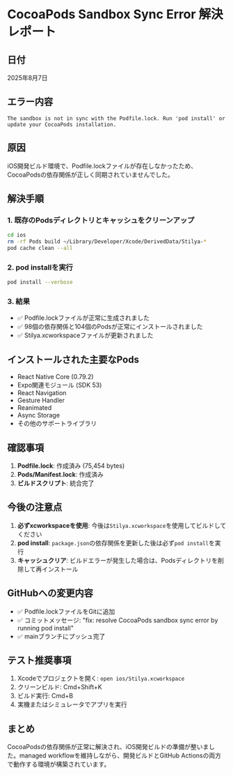 # CocoaPods Sandbox Sync Error 解決レポート

## 日付
2025年8月7日

## エラー内容
```
The sandbox is not in sync with the Podfile.lock. Run 'pod install' or update your CocoaPods installation.
```

## 原因
iOS開発ビルド環境で、Podfile.lockファイルが存在しなかったため、CocoaPodsの依存関係が正しく同期されていませんでした。

## 解決手順

### 1. 既存のPodsディレクトリとキャッシュをクリーンアップ
```bash
cd ios
rm -rf Pods build ~/Library/Developer/Xcode/DerivedData/Stilya-*
pod cache clean --all
```

### 2. pod installを実行
```bash
pod install --verbose
```

### 3. 結果
- ✅ Podfile.lockファイルが正常に生成されました
- ✅ 98個の依存関係と104個のPodsが正常にインストールされました
- ✅ Stilya.xcworkspaceファイルが更新されました

## インストールされた主要なPods
- React Native Core (0.79.2)
- Expo関連モジュール (SDK 53)
- React Navigation
- Gesture Handler
- Reanimated
- Async Storage
- その他のサポートライブラリ

## 確認事項
1. **Podfile.lock**: 作成済み (75,454 bytes)
2. **Pods/Manifest.lock**: 作成済み
3. **ビルドスクリプト**: 統合完了

## 今後の注意点
1. **必ずxcworkspaceを使用**: 今後は`Stilya.xcworkspace`を使用してビルドしてください
2. **pod install**: `package.json`の依存関係を更新した後は必ず`pod install`を実行
3. **キャッシュクリア**: ビルドエラーが発生した場合は、Podsディレクトリを削除して再インストール

## GitHubへの変更内容
- ✅ Podfile.lockファイルをGitに追加
- ✅ コミットメッセージ: "fix: resolve CocoaPods sandbox sync error by running pod install"
- ✅ mainブランチにプッシュ完了

## テスト推奨事項
1. Xcodeでプロジェクトを開く: `open ios/Stilya.xcworkspace`
2. クリーンビルド: Cmd+Shift+K
3. ビルド実行: Cmd+B
4. 実機またはシミュレータでアプリを実行

## まとめ
CocoaPodsの依存関係が正常に解決され、iOS開発ビルドの準備が整いました。managed workflowを維持しながら、開発ビルドとGitHub Actionsの両方で動作する環境が構築されています。
